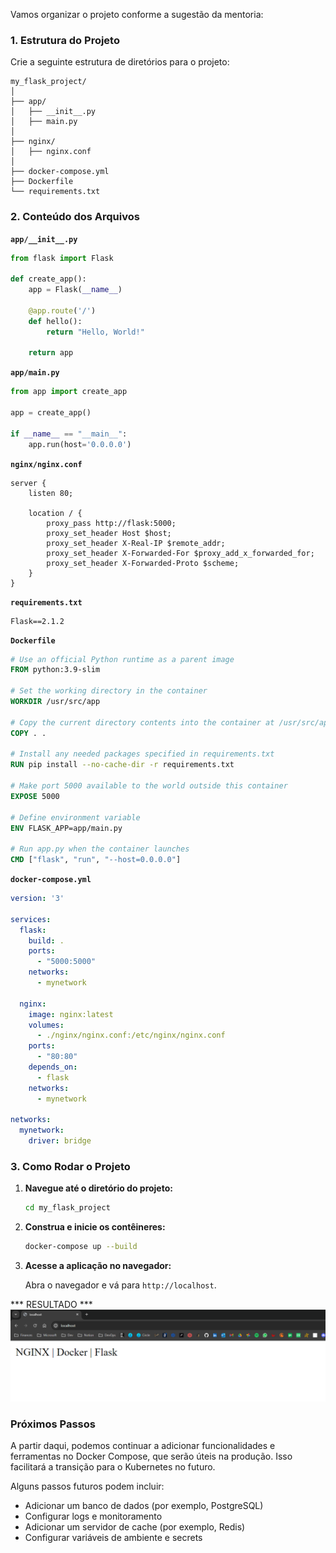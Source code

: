 Vamos organizar o projeto conforme a sugestão da mentoria:

### 1. Estrutura do Projeto

Crie a seguinte estrutura de diretórios para o projeto:

```
my_flask_project/
│
├── app/
│   ├── __init__.py
│   ├── main.py
│
├── nginx/
│   ├── nginx.conf
│
├── docker-compose.yml
├── Dockerfile
└── requirements.txt
```

### 2. Conteúdo dos Arquivos

**`app/__init__.py`**

```python
from flask import Flask

def create_app():
    app = Flask(__name__)

    @app.route('/')
    def hello():
        return "Hello, World!"

    return app
```

**`app/main.py`**

```python
from app import create_app

app = create_app()

if __name__ == "__main__":
    app.run(host='0.0.0.0')
```

**`nginx/nginx.conf`**

```nginx
server {
    listen 80;

    location / {
        proxy_pass http://flask:5000;
        proxy_set_header Host $host;
        proxy_set_header X-Real-IP $remote_addr;
        proxy_set_header X-Forwarded-For $proxy_add_x_forwarded_for;
        proxy_set_header X-Forwarded-Proto $scheme;
    }
}
```

**`requirements.txt`**

```
Flask==2.1.2
```

**`Dockerfile`**

```Dockerfile
# Use an official Python runtime as a parent image
FROM python:3.9-slim

# Set the working directory in the container
WORKDIR /usr/src/app

# Copy the current directory contents into the container at /usr/src/app
COPY . .

# Install any needed packages specified in requirements.txt
RUN pip install --no-cache-dir -r requirements.txt

# Make port 5000 available to the world outside this container
EXPOSE 5000

# Define environment variable
ENV FLASK_APP=app/main.py

# Run app.py when the container launches
CMD ["flask", "run", "--host=0.0.0.0"]
```

**`docker-compose.yml`**

```yaml
version: '3'

services:
  flask:
    build: .
    ports:
      - "5000:5000"
    networks:
      - mynetwork

  nginx:
    image: nginx:latest
    volumes:
      - ./nginx/nginx.conf:/etc/nginx/nginx.conf
    ports:
      - "80:80"
    depends_on:
      - flask
    networks:
      - mynetwork

networks:
  mynetwork:
    driver: bridge
```

### 3. Como Rodar o Projeto

1. **Navegue até o diretório do projeto:**

    ```sh
    cd my_flask_project
    ```

2. **Construa e inicie os contêineres:**

    ```sh
    docker-compose up --build
    ```

3. **Acesse a aplicação no navegador:**

    Abra o navegador e vá para `http://localhost`.

  *** RESULTADO ***
  ![<alt-text>](./nginx-server-flask.png)

### Próximos Passos

A partir daqui, podemos continuar a adicionar funcionalidades e ferramentas no Docker Compose, que serão úteis na produção. Isso facilitará a transição para o Kubernetes no futuro.

Alguns passos futuros podem incluir:
- Adicionar um banco de dados (por exemplo, PostgreSQL)
- Configurar logs e monitoramento
- Adicionar um servidor de cache (por exemplo, Redis)
- Configurar variáveis de ambiente e secrets

